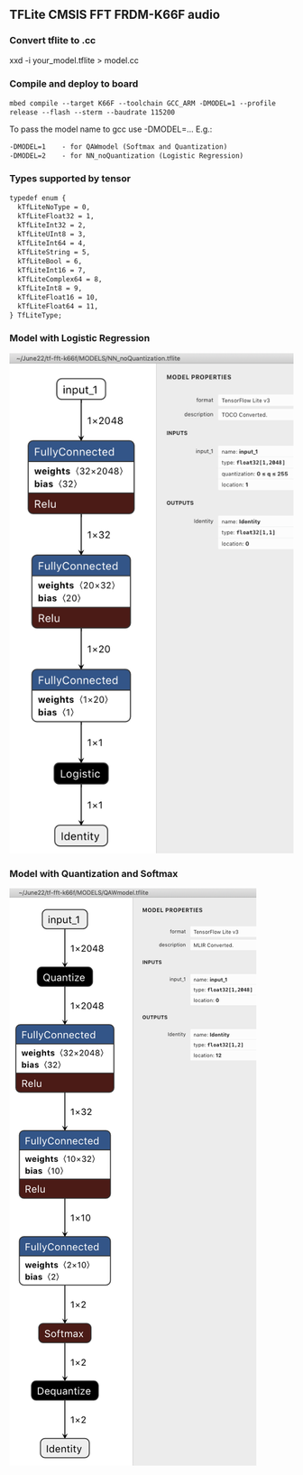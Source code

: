 ## TFLite CMSIS FFT FRDM-K66F  audio

### Convert tflite to .cc
xxd -i your_model.tflite > model.cc


### Compile  and deploy to board
```
mbed compile --target K66F --toolchain GCC_ARM -DMODEL=1 --profile release --flash --sterm --baudrate 115200
```

To pass the model name to gcc use -DMODEL=...
E.g.:
```
-DMODEL=1    - for QAWmodel (Softmax and Quantization)
-DMODEL=2    - for NN_noQuantization (Logistic Regression)
```
### Types supported by tensor
```
typedef enum {
  kTfLiteNoType = 0,
  kTfLiteFloat32 = 1,
  kTfLiteInt32 = 2,
  kTfLiteUInt8 = 3,
  kTfLiteInt64 = 4,
  kTfLiteString = 5,
  kTfLiteBool = 6,
  kTfLiteInt16 = 7,
  kTfLiteComplex64 = 8,
  kTfLiteInt8 = 9,
  kTfLiteFloat16 = 10,
  kTfLiteFloat64 = 11,
} TfLiteType;
```
### Model with Logistic Regression
![look](MODELS/NN_noQuantization.png)

### Model with Quantization and Softmax

![look2](MODELS/QAWmodel.png)






